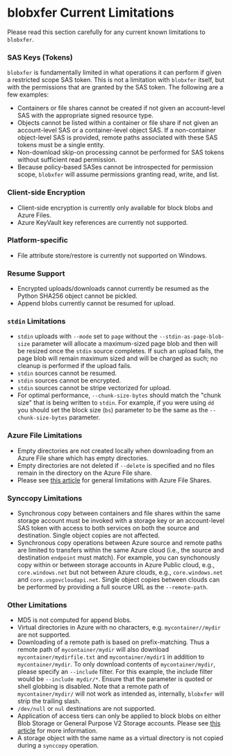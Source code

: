 # blobxfer Current Limitations
Please read this section carefully for any current known limitations to
`blobxfer`.

### SAS Keys (Tokens)
`blobxfer` is fundamentally limited in what operations it can perform
if given a restricted scope SAS token. This is not a limitation with
`blobxfer` itself, but with the permissions that are granted by the SAS
token. The following are a few examples:

* Containers or file shares cannot be created if not given an
  account-level SAS with the appropriate signed resource type.
* Objects cannot be listed within a container or file share if not given
  an account-level SAS or a container-level object SAS. If a
  non-container object-level SAS is provided, remote
  paths associated with these SAS tokens must be a single entity.
* Non-download skip-on processing cannot be performed for SAS tokens
  without sufficient read permission.
* Because policy-based SASes cannot be introspected for permission scope,
  `blobxfer` will assume permissions granting read, write, and list.

### Client-side Encryption
* Client-side encryption is currently only available for block blobs and
Azure Files.
* Azure KeyVault key references are currently not supported.

### Platform-specific
* File attribute store/restore is currently not supported on Windows.

### Resume Support
* Encrypted uploads/downloads cannot currently be resumed as the Python
SHA256 object cannot be pickled.
* Append blobs currently cannot be resumed for upload.

### `stdin` Limitations
* `stdin` uploads with `--mode` set to `page` without the
`--stdin-as-page-blob-size` parameter will allocate a maximum-sized page
blob and then will be resized once the `stdin` source completes. If such
an upload fails, the page blob will remain maximum sized and will be
charged as such; no cleanup is performed if the upload fails.
* `stdin` sources cannot be resumed.
* `stdin` sources cannot be encrypted.
* `stdin` sources cannot be stripe vectorized for upload.
* For optimal performance, `--chunk-size-bytes` should match the "chunk size"
that is being written to `stdin`. For example, if you were using `dd` you
should set the block size (`bs`) parameter to be the same as the
`--chunk-size-bytes` parameter.

### Azure File Limitations
* Empty directories are not created locally when downloading from an Azure
File share which has empty directories.
* Empty directories are not deleted if `--delete` is specified and no files
remain in the directory on the Azure File share.
* Please see [this article](https://msdn.microsoft.com/en-us/library/azure/dn744326.aspx)
for general limitations with Azure File Shares.

### Synccopy Limitations
* Synchronous copy between containers and file shares within the same storage
account must be invoked with a storage key or an account-level SAS token with
access to both services on both the source and destination. Single object
copies are not affected.
* Synchronous copy operations between Azure source and remote paths are
limited to transfers within the same Azure cloud (i.e., the source and
destination `endpoint` must match). For example, you can synchonously copy
within or between storage accounts in Azure Public cloud,
e.g., `core.windows.net` but not between Azure clouds, e.g.,
`core.windows.net` and `core.usgovcloudapi.net`. Single object copies between
clouds can be performed by providing a full source URL as the `--remote-path`.

### Other Limitations
* MD5 is not computed for append blobs.
* Virtual directories in Azure with no characters, e.g. `mycontainer//mydir`
are not supported.
* Downloading of a remote path is based on prefix-matching. Thus a remote path
of `mycontainer/mydir` will also download `mycontainer/mydirfile.txt` and
`mycontainer/mydir1` in addition to `mycontainer/mydir`. To only download
contents of `mycontainer/mydir`, please specify an `--include` filter. For
this example, the include filter would be `--include mydir/*`. Ensure that
the parameter is quoted or shell globbing is disabled. Note that a
remote path of `mycontainer/mydir/` will not work as intended as, internally,
`blobxfer` will strip the trailing slash.
* `/dev/null` or `nul` destinations are not supported.
* Application of access tiers can only be applied to block blobs on either
Blob Storage or General Purpose V2 Storage accounts. Please see
[this article](https://docs.microsoft.com/en-us/azure/storage/blobs/storage-blob-storage-tiers)
for more information.
* A storage object with the same name as a virtual directory is not copied
during a `synccopy` operation.
